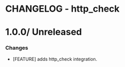 # CHANGELOG - http_check

1.0.0/ Unreleased
==================

### Changes

* [FEATURE] adds http_check integration.
